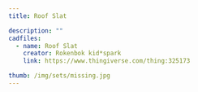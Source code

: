 ```yaml
---
title: Roof Slat

description: ""
cadfiles:
  - name: Roof Slat
    creator: Rokenbok kid*spark
    link: https://www.thingiverse.com/thing:325173

thumb: /img/sets/missing.jpg
---
```

